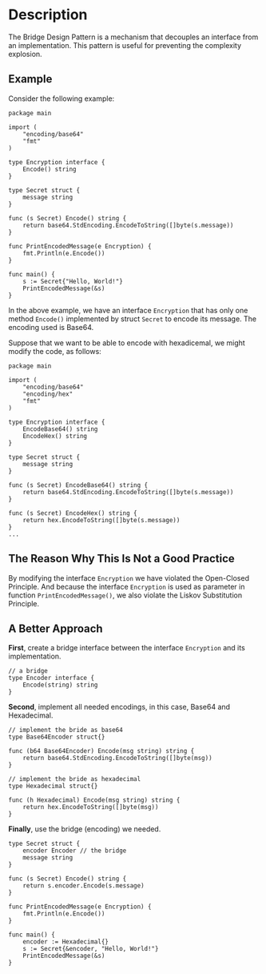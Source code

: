 # Description

The Bridge Design Pattern is a mechanism that decouples an interface from an implementation. This pattern is useful for preventing the complexity explosion.

## Example

Consider the following example:

```
package main

import (
	"encoding/base64"
	"fmt"
)

type Encryption interface {
	Encode() string
}

type Secret struct {
	message string
}

func (s Secret) Encode() string {
	return base64.StdEncoding.EncodeToString([]byte(s.message))
}

func PrintEncodedMessage(e Encryption) {
	fmt.Println(e.Encode())
}

func main() {
	s := Secret{"Hello, World!"}
	PrintEncodedMessage(&s)
}
```

In the above example, we have an interface `Encryption` that has only one method `Encode()` implemented by struct `Secret` to encode its message. The encoding used is Base64.

Suppose that we want to be able to encode with hexadicemal, we might modify the code, as follows:

```
package main

import (
	"encoding/base64"
	"encoding/hex"
	"fmt"
)

type Encryption interface {
	EncodeBase64() string
	EncodeHex() string
}

type Secret struct {
	message string
}

func (s Secret) EncodeBase64() string {
	return base64.StdEncoding.EncodeToString([]byte(s.message))
}

func (s Secret) EncodeHex() string {
	return hex.EncodeToString([]byte(s.message))
}
...
```

## The Reason Why This Is Not a Good Practice

By modifying the interface `Encryption` we have violated the Open-Closed Principle. And because the interface `Encryption` is used as parameter in function `PrintEncodedMessage()`, we also violate the Liskov Substitution Principle.

## A Better Approach

**First**, create a bridge interface between the interface `Encryption` and its implementation.

```
// a bridge
type Encoder interface {
	Encode(string) string
}
```

**Second**, implement all needed encodings, in this case, Base64 and Hexadecimal.

```
// implement the bride as base64
type Base64Encoder struct{}

func (b64 Base64Encoder) Encode(msg string) string {
	return base64.StdEncoding.EncodeToString([]byte(msg))
}

// implement the bride as hexadecimal
type Hexadecimal struct{}

func (h Hexadecimal) Encode(msg string) string {
	return hex.EncodeToString([]byte(msg))
}
```

**Finally**, use the bridge (encoding) we needed.

```
type Secret struct {
	encoder Encoder // the bridge
	message string
}

func (s Secret) Encode() string {
	return s.encoder.Encode(s.message)
}

func PrintEncodedMessage(e Encryption) {
	fmt.Println(e.Encode())
}

func main() {
	encoder := Hexadecimal{}
	s := Secret{&encoder, "Hello, World!"}
	PrintEncodedMessage(&s)
}
```
